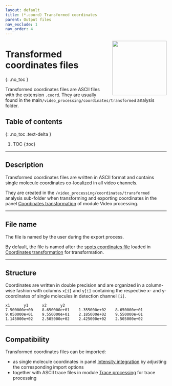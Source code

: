 ```yaml
---
layout: default
title: (*.coord) Transformed coordinates
parent: Output files
nav_exclude: 1
nav_order: 4
---
```


<img src="../assets/images/logos/logo-output-files_400px.png" width="170" style="float:right; margin-left: 15px;"/>

# Transformed coordinates files
{: .no_toc }

Transformed coordinates files are ASCII files with the extension `.coord`. They are usually found in the main`/video_processing/coordinates/transformed` analysis folder.

## Table of contents
{: .no_toc .text-delta }

1. TOC
{:toc}


---

## Description

Transformed coordinates files are written in ASCII format and contains single molecule coordinates co-localized in all video channels.

They are created in the `/video_processing/coordinates/transformed` analysis sub-folder when transforming and exporting coordinates in the panel
[Coordinates transformation](../video-processing/panels/panel-molecule-coordinates.html#coordinates-transformation) of module Video processing.


---

## File name

The file is named by the user during the export process.

By default, the file is named after the <u>spots coordinates file</u> loaded in 
[Coordinates transformation](../video-processing/panels/panel-molecule-coordinates.html#coordinates-transformation) for transformation.


---

## Structure

Coordinates are written in double precision and are organized in a column-wise fashion with columns `x[i]` and `y[i]` containing the respective x- and y- coordinates of single molecules in detection channel `[i]`.

```
x1		y1		x2		y2
7.500000e+00	8.650000e+01	1.355000e+02	8.650000e+01
9.050000e+01	9.550000e+01	2.185000e+02	9.550000e+01
1.145000e+02	2.505000e+02	2.425000e+02	2.505000e+02
```


---

## Compatibility

Transformed coordinates files can be imported:
* as single molecule coordinates in panel 
[Intensity integration](../video-processing/panels/panel-intensity-integration.html#input-coordinates) by adjusting the corresponding import options
* together with ASCII trace files in module 
[Trace processing](../transition-analysis/workflow.html#import-single-molecule-data) for trace processing
